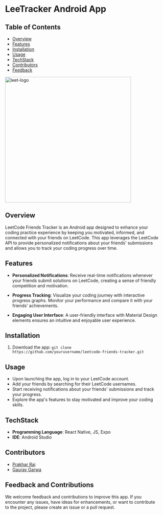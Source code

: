 # LeeTracker Android App


 
## Table of Contents
- [Overview](##Overview)
- [Features](##Features)
- [Installation](##Installation)
- [Usage](##Usage)
- [TechStack](##TechStack)
- [Contributors ](##Contributors)
- [Feedback](##Feedback)


<img width="411" alt="leet-logo" src="https://github.com/prakharraj1302/LeeTracker-Android-App/assets/78600377/5c39cf98-3982-48eb-97e1-e6b91944439c">


## Overview
LeetCode Friends Tracker is an Android app designed to enhance your coding practice experience by keeping you motivated, informed, and connected with your friends on LeetCode. This app leverages the LeetCode API to provide personalized notifications about your friends' submissions and allows you to track your coding progress over time.



## Features

- **Personalized Notifications**: Receive real-time notifications whenever your friends submit solutions on LeetCode, creating a sense of friendly competition and motivation.

- **Progress Tracking**: Visualize your coding journey with interactive progress graphs. Monitor your performance and compare it with your friends' achievements.

- **Engaging User Interface**: A user-friendly interface with Material Design elements ensures an intuitive and enjoyable user experience.

## Installation

1. Download the app: `git clone https://github.com/yourusername/leetcode-friends-tracker.git`


## Usage

- Upon launching the app, log in to your LeetCode account.
- Add your friends by searching for their LeetCode usernames.
- Start receiving notifications about your friends' submissions and track your progress.
- Explore the app's features to stay motivated and improve your coding skills.

## TechStack

- **Programming Language**: React Native, JS, Expo
- **IDE**: Android Studio

## Contributors

- [Prakhar Raj](https://github.com/yourusername)
- [Gaurav Garwa](https://github.com/teammateusername)

## Feedback and Contributions

We welcome feedback and contributions to improve this app. If you encounter any issues, have ideas for enhancements, or want to contribute to the project, please create an issue or a pull request.

